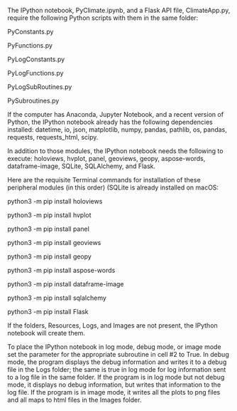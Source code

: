The IPython notebook, PyClimate.ipynb, and a Flask API file, ClimateApp.py, require the following Python scripts with them in the same folder:

PyConstants.py

PyFunctions.py

PyLogConstants.py

PyLogFunctions.py

PyLogSubRoutines.py

PySubroutines.py

If the computer has Anaconda, Jupyter Notebook, and a recent version of Python, the IPython notebook already has the following dependencies installed: datetime, io, json, matplotlib, numpy, pandas, pathlib, os, pandas, requests, requests_html, scipy.

In addition to those modules, the IPython notebook needs the following to execute: holoviews, hvplot, panel, geoviews, geopy, aspose-words, dataframe-image, SQLite, SQLAlchemy, and Flask.

Here are the requisite Terminal commands for installation of these peripheral modules (in this order) (SQLite is already installed on macOS:

python3 -m pip install holoviews

python3 -m pip install hvplot

python3 -m pip install panel

python3 -m pip install geoviews

python3 -m pip install geopy

python3 -m pip install aspose-words

python3 -m pip install dataframe-image

python3 -m pip install sqlalchemy

python3 -m pip install Flask

If the folders, Resources, Logs, and Images are not present, the IPython notebook will create them.

To place the IPython notebook in log mode, debug mode, or image mode set the parameter for the appropriate subroutine in cell #2 to True.  In debug mode, the program displays the debug information and writes it to a debug file in the Logs folder; the same is true in log mode for log information sent to a log file in the same folder.  If the program is in log mode but not debug mode, it displays no debug information, but writes that information to the log file. If the program is in image mode, it writes all the plots to png files and all maps to html files in the Images folder.

